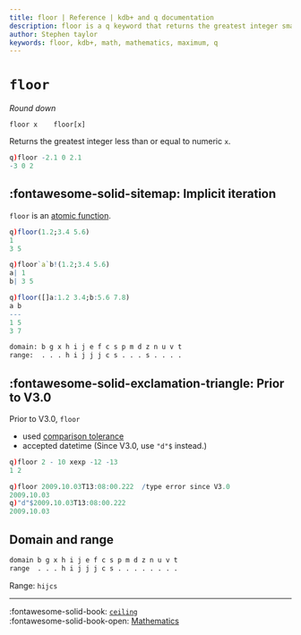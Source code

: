 ```yaml
---
title: floor | Reference | kdb+ and q documentation
description: floor is a q keyword that returns the greatest integer smaller than its argument.
author: Stephen taylor
keywords: floor, kdb+, math, mathematics, maximum, q
---
```

# `floor`

_Round down_



```syntax
floor x    floor[x]
```

Returns the greatest integer less than or equal to numeric `x`. 

```q
q)floor -2.1 0 2.1
-3 0 2
```


## :fontawesome-solid-sitemap: Implicit iteration

`floor` is an [atomic function](../basics/atomic.md).

```q
q)floor(1.2;3.4 5.6)
1
3 5

q)floor`a`b!(1.2;3.4 5.6)
a| 1
b| 3 5

q)floor([]a:1.2 3.4;b:5.6 7.8)
a b
---
1 5
3 7
```

```txt
domain: b g x h i j e f c s p m d z n u v t
range:  . . . h i j j j c s . . . s . . . .
```

## :fontawesome-solid-exclamation-triangle: Prior to V3.0

Prior to V3.0, `floor` 

-   used [comparison tolerance](../basics/precision.md#comparison-tolerance)
-   accepted datetime (Since V3.0, use `"d"$` instead.)

```q
q)floor 2 - 10 xexp -12 -13
1 2

q)floor 2009.10.03T13:08:00.222  /type error since V3.0
2009.10.03
q)"d"$2009.10.03T13:08:00.222
2009.10.03
```


## Domain and range

```txt
domain b g x h i j e f c s p m d z n u v t
range  . . . h i j j j c s . . . . . . . .
```

Range: `hijcs`


----
:fontawesome-solid-book: 
[`ceiling`](ceiling.md) 
<br>
:fontawesome-solid-book-open: 
[Mathematics](../basics/math.md)